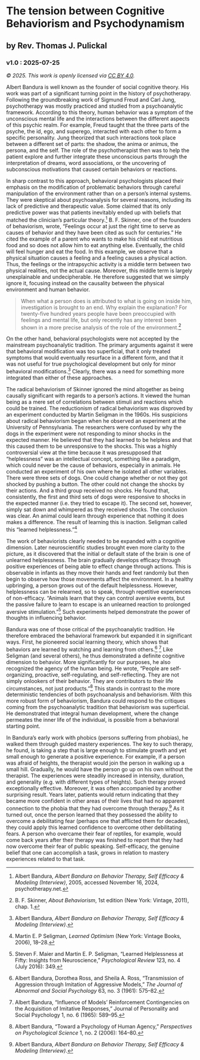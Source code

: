 # The tension between Cognitive Behaviorism and Psychodynamism
## by Rev. Thomas J. Pulickal
### v1.0 : 2025-07-25

*© 2025. This work is openly licensed via [CC BY 4.0](http://creativecommons.org/licenses/by/4.0/).*

Albert Bandura is well known as the founder of social cognitive theory. His work was part of a significant turning point in the history of psychotherapy. Following the groundbreaking work of Sigmund Freud and Carl Jung, psychotherapy was mostly practiced and studied from a psychoanalytic framework. According to this theory, human behavior was a symptom of the unconscious mental life and the interactions between the different aspects of this psychic realm. For example, Freud taught that the three parts of the psyche, the id, ego, and superego, interacted with each other to form a specific personality. Jung theorized that such interactions took place between a different set of parts: the shadow, the anima or animus, the persona, and the self. The role of the psychotherapist then was to help the patient explore and further integrate these unconscious parts through the interpretation of dreams, word associations, or the uncovering of subconscious motivations that caused certain behaviors or reactions.

In sharp contrast to this approach, behavioral psychologists placed their emphasis on the modification of problematic behaviors through careful manipulation of the environment rather than on a person’s internal systems. They were skeptical about psychoanalysis for several reasons, including its lack of predictive and therapeutic value. Some claimed that its only predictive power was that patients inevitably ended up with beliefs that matched the clinician’s particular theory.[^1] B. F. Skinner, one of the founders of behaviorism, wrote, “Feelings occur at just the right time to serve as causes of behavior and they have been cited as such for centuries.” He cited the example of a parent who wants to make his child eat nutritious food and so does not allow him to eat anything else. Eventually, the child will feel hunger and eat the food. In this example, we observe that a physical situation causes a feeling and a feeling causes a physical action. Thus, the feelings or the intrapsychic activity is a middle term between two physical realities, not the actual cause. Moreover, this middle term is largely unexplainable and undecipherable. He therefore suggested that we simply ignore it, focusing instead on the causality between the physical environment and human behavior.

> When what a person does is attributed to what is going on inside him, investigation is brought to an end. Why explain the explanation? For twenty-five hundred years people have been preoccupied with feelings and mental life, but only recently has any interest been shown in a more precise analysis of the role of the environment.[^2]

On the other hand, behavioral psychologists were not accepted by the mainstream psychoanalytic tradition. The primary arguments against it were that behavioral modification was too superficial, that it only treated symptoms that would eventually resurface in a different form, and that it was not useful for true psychological development but only for minor behavioral modifications.[^3] Clearly, there was a need for something more integrated than either of these approaches. 

The radical behaviorism of Skinner ignored the mind altogether as being causally significant with regards to a person’s actions. It viewed the human being as a mere set of correlations between stimuli and reactions which could be trained. The reductionism of radical behaviorism was disproved by an experiment conducted by Martin Seligman in the 1960s. His suspicions about radical behaviorism began when he observed an experiment at the University of Pennsylvania. The researchers were confused by why the dogs in the experiment were not responding to minor shocks in the expected manner. He believed that they had learned to be helpless and that this caused them to be unresponsive to the shocks. This was a highly controversial view at the time because it was presupposed that “helplessness” was an intellectual concept, something like a paradigm, which could never be the cause of behaviors, especially in animals. He conducted an experiment of his own where he isolated all other variables. There were three sets of dogs. One could change whether or not they got shocked by pushing a button. The other could not change the shocks by their actions. And a third group received no shocks. He found that, consistently, the first and third sets of dogs were responsive to shocks in the expected manner (i.e. they tried to escape it). The second set, however, simply sat down and whimpered as they received shocks. The conclusion was clear. An animal could learn through experience that nothing it does makes a difference. The result of learning this is inaction. Seligman called this “learned helplessness.”[^4]

The work of behaviorists clearly needed to be expanded with a cognitive dimension. Later neuroscientific studies brought even more clarity to the picture, as it discovered that the initial or default state of the brain is one of unlearned helplessness. The brain gradually develops efficacy through positive experiences of being able to effect change through actions. This is observable in infants as they move their hands and feet randomly but then begin to observe how those movements affect the environment. In a healthy upbringing, a person grows out of the default helplessness. However, helplessness can be relearned, so to speak, through repetitive experiences of non-efficacy. “Animals learn that they can control aversive events, but the passive failure to learn to escape is an unlearned reaction to prolonged aversive stimulation.”[^5] Such experiments helped demonstrate the power of thoughts in influencing behavior.

Bandura was one of those critical of the psychoanalytic tradition. He therefore embraced the behavioral framework but expanded it in significant ways. First, he pioneered social learning theory, which shows that behaviors are learned by watching and learning from others.[^6] [^7] Like Seligman (and several others), he thus demonstrated a definite cognitive dimension to behavior. More significantly for our purposes, he also recognized the agency of the human being. He wrote, “People are self-organizing, proactive, self-regulating, and self-reflecting. They are not simply onlookers of their behavior. They are contributors to their life circumstances, not just products.”[^8] This stands in contrast to the more deterministic tendencies of both psychoanalysis and behaviorism. With this more robust form of behaviorism, Bandura could respond to the critiques coming from the psychoanalytic tradition that behaviorism was superficial. He demonstrated that integral human development, where the change permeates the inner life of the individual, is possible from a behavioral starting point. 

In Bandura’s early work with phobics (persons suffering from phobias), he walked them through guided mastery experiences. The key to such therapy, he found, is taking a step that is large enough to stimulate growth and yet small enough to generate a positive experience. For example, if a person was afraid of heights, the therapist would join the person in walking up a small hill. Gradually, he would have the person go up on his own without the therapist. The experiences were steadily increased in intensity, duration, and generality (e.g. with different types of heights). Such therapy proved exceptionally effective. Moreover, it was often accompanied by another surprising result. Years later, patients would return indicating that they became more confident in other areas of their lives that had no apparent connection to the phobia that they had overcome through therapy.[^9] As it turned out, once the person learned that they possessed the ability to overcome a debilitating fear (perhaps one that afflicted them for decades), they could apply this learned confidence to overcome other debilitating fears. A person who overcame their fear of reptiles, for example, would come back years after their therapy was finished to report that they had now overcome their fear of public speaking. Self-efficacy, the genuine belief that one can accomplish a task, grows in relation to mastery experiences related to that task.

[^1]: Albert Bandura, *Albert Bandura on Behavior Therapy, Self Efficacy & Modeling (Interview)*, 2005, accessed November 16, 2024, psychotherapy.net.
[^2]: B. F. Skinner, *About Behaviorism*, 1st edition (New York: Vintage, 2011), chap. 1.
[^3]: Albert Bandura, *Albert Bandura on Behavior Therapy, Self Efficacy & Modeling (Interview)*.
[^4]: Martin E. P Seligman, *Learned Optimism* (New York: Vintage Books, 2006), 18–28.
[^5]: Steven F. Maier and Martin E. P. Seligman, “Learned Helplessness at Fifty: Insights from Neuroscience,” *Psychological Review* 123, no. 4 (July 2016): 349.
[^6]: Albert Bandura, Dorothea Ross, and Sheila A. Ross, “Transmission of Aggression through Imitation of Aggressive Models,” *The Journal of Abnormal and Social Psychology* 63, no. 3 (1961): 575–82.
[^7]: Albert Bandura, “Influence of Models’ Reinforcement Contingencies on the Acquisition of Imitative Responses,” Journal of Personality and Social Psychology 1, no. 6 (1965): 589–95.
[^8]: Albert Bandura, “Toward a Psychology of Human Agency,” *Perspectives on Psychological Science* 1, no. 2 (2006): 164–80.
[^9]: Albert Bandura, *Albert Bandura on Behavior Therapy, Self Efficacy & Modeling (Interview)*.